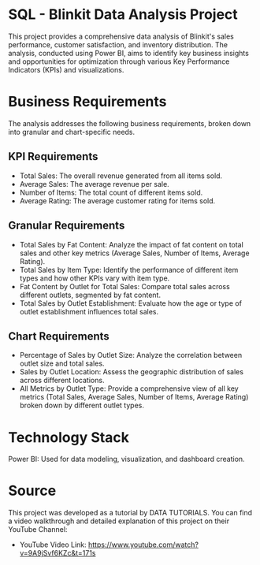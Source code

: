 # SQL - Blinkit Data Analysis Project
This project provides a comprehensive data analysis of Blinkit's sales performance, customer satisfaction, and inventory distribution. The analysis, conducted using Power BI, aims 
to identify key business insights and opportunities for optimization through various Key Performance Indicators (KPIs) and visualizations.

# Business Requirements
The analysis addresses the following business requirements, broken down into granular and chart-specific needs.

## KPI Requirements
- Total Sales: The overall revenue generated from all items sold.
- Average Sales: The average revenue per sale.
- Number of Items: The total count of different items sold.
- Average Rating: The average customer rating for items sold.

## Granular Requirements
- Total Sales by Fat Content: Analyze the impact of fat content on total sales and other key metrics (Average Sales, Number of Items, Average Rating).
- Total Sales by Item Type: Identify the performance of different item types and how other KPIs vary with item type.
- Fat Content by Outlet for Total Sales: Compare total sales across different outlets, segmented by fat content.
- Total Sales by Outlet Establishment: Evaluate how the age or type of outlet establishment influences total sales.

## Chart Requirements
- Percentage of Sales by Outlet Size: Analyze the correlation between outlet size and total sales.
- Sales by Outlet Location: Assess the geographic distribution of sales across different locations.
- All Metrics by Outlet Type: Provide a comprehensive view of all key metrics (Total Sales, Average Sales, Number of Items, Average Rating) broken down by different outlet types.

# Technology Stack
Power BI: Used for data modeling, visualization, and dashboard creation.

# Source
This project was developed as a tutorial by DATA TUTORIALS. You can find a video walkthrough and detailed explanation of this project on their YouTube Channel:
- YouTube Video Link: https://www.youtube.com/watch?v=9A9jSvf6KZc&t=171s
